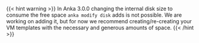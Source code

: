 ---
---

{{< hint warning >}}
In Anka 3.0.0 changing the internal disk size to consume the free space `anka modify disk` adds is not possible. We are working on adding it, but for now we recommend creating/re-creating your VM templates with the necessary and generous amounts of space.
{{< /hint >}}